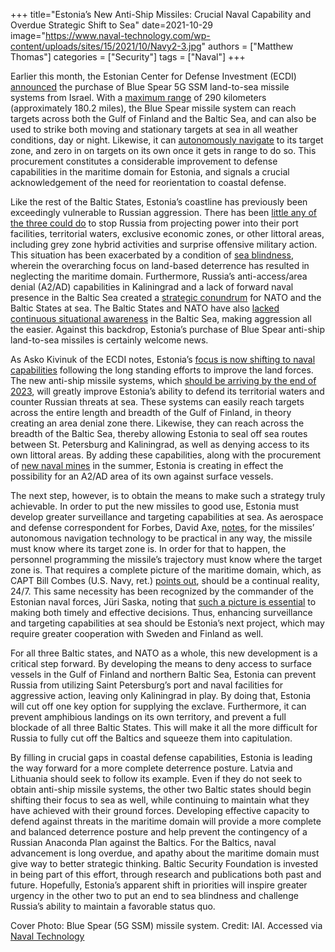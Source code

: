 +++
title="Estonia’s New Anti-Ship Missiles: Crucial Naval Capability and Overdue Strategic Shift to Sea"
date=2021-10-29
image="https://www.naval-technology.com/wp-content/uploads/sites/15/2021/10/Navy2-3.jpg"
authors = ["Matthew Thomas"]
categories = ["Security"]
tags = ["Naval"]
+++

Earlier this month, the Estonian Center for Defense Investment (ECDI) [announced](https://www.navalnews.com/naval-news/2021/10/estonia-selects-blue-spear-anti-ship-missile-for-coastal-batteries/) the purchase of Blue Spear 5G SSM land-to-sea missile systems from Israel. With a [maximum range](https://www.naval-technology.com/news/proteus-equip-blue-spear-missiles-estonia/) of 290 kilometers (approximately 180.2 miles), the Blue Spear missile system can reach targets across both the Gulf of Finland and the Baltic Sea, and can also be used to strike both moving and stationary targets at sea in all weather conditions, day or night. Likewise, it can [autonomously navigate](https://www.forbes.com/sites/davidaxe/2021/10/12/estonias-getting-a-powerful-cruise-missile-now-it-needs-some-way-to-find-targets/?sh=455069732c4b) to its target zone, and zero in on targets on its own once it gets in range to do so. This procurement constitutes a considerable improvement to defense capabilities in the maritime domain for Estonia, and signals a crucial acknowledgement of the need for reorientation to coastal defense.

Like the rest of the Baltic States, Estonia’s coastline has previously been exceedingly vulnerable to Russian aggression. There has been [little any of the three could do](https://jamestown.org/wp-content/uploads/2019/09/Baltic-Security-Strategy-Report-2019.pdf?x94108#page=65) to stop Russia from projecting power into their port facilities, territorial waters, exclusive economic zones, or other littoral areas, including grey zone hybrid activities and surprise offensive military action. This situation has been exacerbated by a condition of [sea blindness](https://www.fpri.org/article/2020/07/maritime-security-issues-in-the-baltic-sea-region/), wherein the overarching focus on land-based deterrence has resulted in neglecting the maritime domain. Furthermore, Russia’s anti-access/area denial (A2/AD) capabilities in Kaliningrad and a lack of forward naval presence in the Baltic Sea created a [strategic conundrum](https://www.fpri.org/article/2020/07/maritime-security-issues-in-the-baltic-sea-region/) for NATO and the Baltic States at sea. The Baltic States and NATO have also [lacked continuous situational awareness](https://jamestown.org/wp-content/uploads/2019/09/Baltic-Security-Strategy-Report-2019.pdf?x94108#page=65) in the Baltic Sea, making aggression all the easier. Against this backdrop, Estonia’s purchase of Blue Spear anti-ship land-to-sea missiles is certainly welcome news. 

As Asko Kivinuk of the ECDI notes, Estonia’s [focus is now shifting to naval capabilities](https://www.defensenews.com/global/europe/2020/10/01/estonia-moves-to-fortify-its-coastline-with-missiles-and-sea-mines/) following the long standing efforts to improve the land forces. The new anti-ship missile systems, which [should be arriving by the end of 2023](https://www.baltictimes.com/estonia_signs_contract_for_purchase_of_anti-ship_missile_system/), will greatly improve Estonia’s ability to defend its territorial waters and counter Russian threats at sea. These systems can easily reach targets across the entire length and breadth of the Gulf of Finland, in theory creating an area denial zone there. Likewise, they can reach across the breadth of the Baltic Sea, thereby allowing Estonia to seal off sea routes between St. Petersburg and Kaliningrad, as well as denying access to its own littoral areas. By adding these capabilities, along with the procurement of [new naval mines](https://www.baltictimes.com/estonia_signs_contract_for_purchase_of_anti-ship_missile_system/) in the summer, Estonia is creating in effect the possibility for an A2/AD area of its own against surface vessels. 

The next step, however, is to obtain the means to make such a strategy truly achievable. In order to put the new missiles to good use, Estonia must develop greater surveillance and targeting capabilities at sea. As aerospace and defense correspondent for Forbes, David Axe, [notes](https://www.forbes.com/sites/davidaxe/2021/10/12/estonias-getting-a-powerful-cruise-missile-now-it-needs-some-way-to-find-targets/?sh=455069732c4b), for the missiles’ autonomous navigation technology to be practical in any way, the missile must know where its target zone is. In order for that to happen, the personnel programming the missile’s trajectory must know where the target zone is. That requires a complete picture of the maritime domain, which, as CAPT Bill Combes (U.S. Navy, ret.) [points out](https://jamestown.org/wp-content/uploads/2019/09/Baltic-Security-Strategy-Report-2019.pdf?x94108#page=66), should be a continual reality, 24/7. This same necessity has been recognized by the commander of the Estonian naval forces, Jüri Saska, noting that [such a picture is essential](https://www.forbes.com/sites/davidaxe/2021/10/12/estonias-getting-a-powerful-cruise-missile-now-it-needs-some-way-to-find-targets/?sh=455069732c4b) to making both timely and effective decisions. Thus, enhancing surveillance and targeting capabilities at sea should be Estonia’s next project, which may require greater cooperation with Sweden and Finland as well.

For all three Baltic states, and NATO as a whole, this new development is a critical step forward. By developing the means to deny access to surface vessels in the Gulf of Finland and northern Baltic Sea, Estonia can prevent Russia from utilizing Saint Petersburg’s port and naval facilities for aggressive action, leaving only Kaliningrad in play. By doing that, Estonia will cut off one key option for supplying the exclave. Furthermore, it can prevent amphibious landings on its own territory, and prevent a full blockade of all three Baltic States. This will make it all the more difficult for Russia to fully cut off the Baltics and squeeze them into capitulation.

By filling in crucial gaps in coastal defense capabilities, Estonia is leading the way forward for a more complete deterrence posture. Latvia and Lithuania should seek to follow its example. Even if they do not seek to obtain anti-ship missile systems, the other two Baltic states should begin shifting their focus to sea as well, while continuing to maintain what they have achieved with their ground forces. Developing effective capacity to defend against threats in the maritime domain will provide a more complete and balanced deterrence posture and help prevent the contingency of a Russian Anaconda Plan against the Baltics. For the Baltics, naval advancement is long overdue, and apathy about the maritime domain must give way to better strategic thinking. Baltic Security Foundation is invested in being part of this effort, through research and publications both past and future. Hopefully, Estonia’s apparent shift in priorities will inspire greater urgency in the other two to put an end to sea blindness and challenge Russia’s ability to maintain a favorable status quo. 

Cover Photo: Blue Spear (5G SSM) missile system. Credit: IAI. Accessed via [Naval Technology](https://www.naval-technology.com/news/proteus-equip-blue-spear-missiles-estonia/)

